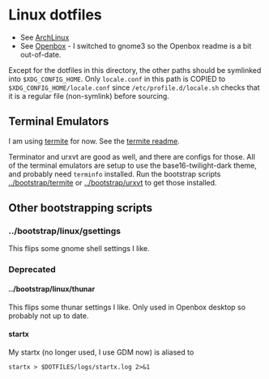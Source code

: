 # Linux dotfiles

- See [ArchLinux](arch.md)
- See [Openbox](../openbox/README.md) - I switched to gnome3 so the Openbox
  readme is a bit out-of-date.

Except for the dotfiles in this directory, the other paths should be symlinked
into `$XDG_CONFIG_HOME`. Only `locale.conf` in this path is COPIED to
`$XDG_CONFIG_HOME/locale.conf` since `/etc/profile.d/locale.sh` checks that
it is a regular file (non-symlink) before sourcing.

## Terminal Emulators

I am using [termite](https://github.com/thestinger/termite) for now. See the
[termite readme](../termite/termite.md).

Terminator and urxvt are good as well, and there are configs for those. All
of the terminal emulators are setup to use the base16-twilight-dark theme, and
probably need `terminfo` installed. Run the bootstrap scripts
[../bootstrap/termite](../bootstrap/termite) or
[../bootstrap/urxvt](../bootstrap/urxvt) to get those installed.

## Other bootstrapping scripts

### ../bootstrap/linux/gsettings

This flips some gnome shell settings I like.

### Deprecated

#### ../bootstrap/linux/thunar

This flips some thunar settings I like. Only used in Openbox desktop so
probably not up to date.

#### startx

My startx (no longer used, I use GDM now) is aliased to

    startx > $DOTFILES/logs/startx.log 2>&1


